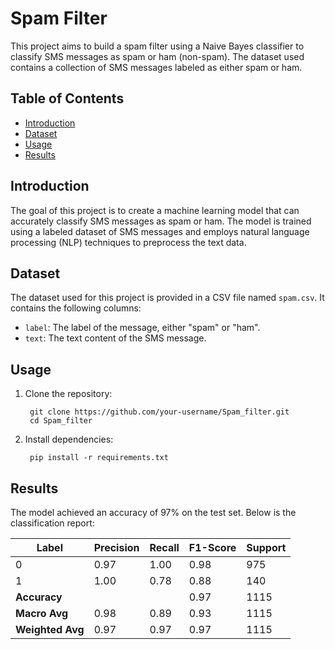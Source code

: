 # Spam Filter 
This project aims to build a spam filter using a Naive Bayes classifier to classify SMS messages as spam or ham (non-spam). The dataset used contains a collection of SMS messages labeled as either spam or ham.

## Table of Contents
- [Introduction](#introduction)
- [Dataset](#dataset)
- [Usage](#usage)
- [Results](#results)

## Introduction
The goal of this project is to create a machine learning model that can accurately classify SMS messages as spam or ham. The model is trained using a labeled dataset of SMS messages and employs natural language processing (NLP) techniques to preprocess the text data.

## Dataset
The dataset used for this project is provided in a CSV file named `spam.csv`. It contains the following columns:
- `label`: The label of the message, either "spam" or "ham".
- `text`: The text content of the SMS message.

## Usage
1. Clone the repository:
   ```
    git clone https://github.com/your-username/Spam_filter.git
    cd Spam_filter
   ```
2. Install dependencies:
   ```
    pip install -r requirements.txt
   ```
   
## Results
The model achieved an accuracy of 97% on the test set.
Below is the classification report:

| Label | Precision | Recall | F1-Score | Support |
|-------|------------|--------|----------|---------|
| 0     | 0.97       | 1.00   | 0.98     | 975     |
| 1     | 1.00       | 0.78   | 0.88     | 140     |
| **Accuracy**    |            |        | 0.97     | 1115   |
| **Macro Avg**   | 0.98       | 0.89   | 0.93     | 1115   |
| **Weighted Avg**| 0.97       | 0.97   | 0.97     | 1115   |

